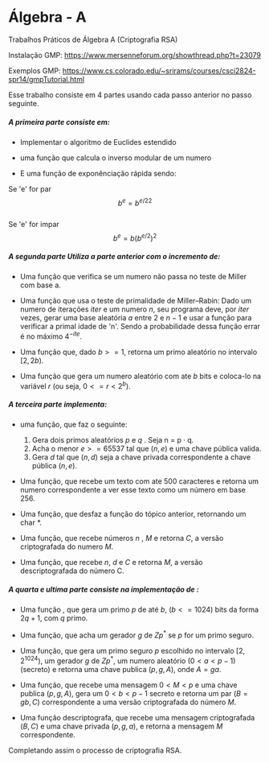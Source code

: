 
# Álgebra - A

Trabalhos Práticos de Álgebra A (Criptografia RSA)

  

Instalação GMP: https://www.mersenneforum.org/showthread.php?t=23079

Exemplos GMP: https://www.cs.colorado.edu/~srirams/courses/csci2824-spr14/gmpTutorial.html

  

Esse trabalho consiste em 4 partes usando cada passo anterior no passo seguinte.

  

##### A primeira parte consiste em:

  

* Implementar o algoritmo de Euclides estendido

* uma função que calcula o inverso modular de um numero

* E uma função de exponênciação rápida sendo:

Se 'e' for par $$b^e = {b^ {e/2} }^2 $$  
Se 'e' for impar $$b^e = b{(b^ {e/2} )}^2 $$  
##### A segunda parte Utiliza a parte anterior com o incremento de:

  

* Uma função que verifica se um numero não passa no teste de Miller com base a.
* Uma função que usa o teste de primalidade de Miller–Rabin: Dado um numero de iterações $iter$ e um numero $n$, seu programa deve, por $iter$ vezes, gerar uma base aleatória $a$ entre $2$ e $n− 1$ e usar a função para verificar a primal idade de 'n'. Sendo a probabilidade dessa função errar é no máximo $4^{−ite}$.

* Uma função que, dado $b >= 1$, retorna um primo aleatório no intervalo $[2, 2b)$. 

* Uma função que gera um numero aleatório com ate $b$ bits e coloca-lo na variável $r$ (ou seja, $0 <= r < 2^b$).
##### A terceira parte implementa:
* uma função, que faz o seguinte: 
	1. Gera dois primos aleatórios $p$ e $q$ . Seja n = p · q. 
	2. Acha o menor $e >= 65537$ tal que $(n, e)$ e uma chave pública valida.
	3. Gera $d$ tal que $(n, d)$ seja a chave privada correspondente a chave pública $(n, e)$.

* Uma função, que recebe um texto com ate $500$ caracteres e retorna um numero correspondente a ver esse texto como um número em base $256$.
* Uma função, que desfaz a função do tópico anterior, retornando um char $*$.
* Uma função, que recebe números $n$ , $M$ e retorna $C$, a versão criptografada do numero $M$.
* Uma função, que recebe $n$, $d$ e $C$ e retorna $M$, a versão descriptografada do número C.
##### A quarta e ultima parte consiste na implementação de :
* Uma função , que gera um primo $p$ de até $b$, $(b <= 1024)$ bits da forma $2q + 1$, com $q$ primo.

* Uma função, que acha um gerador $g$ de $Zp^*$ se $p$ for um primo seguro.
* Uma função, que gera um primo seguro $p$ escolhido no intervalo $[2, 2^{1024})$, um gerador $g$ de $Zp^*$, um numero aleatório $(0 < a < p − 1)$ (secreto) e retorna uma chave publica $(p, g, A)$, onde $A =ga$.
* Uma função, que recebe uma mensagem $0 < M < p$ e uma chave publica $(p, g, A)$, gera um $0 < b < p − 1$ secreto e retorna um par $(B = g b, C)$ correspondente a uma versão criptografada do número $M$.
* Uma função descriptografa, que recebe uma mensagem criptografada $(B, C)$ e uma chave privada $(p, g, a)$, e retorna a mensagem $M$ correspondente.

Completando assim o processo de criptografia RSA.

